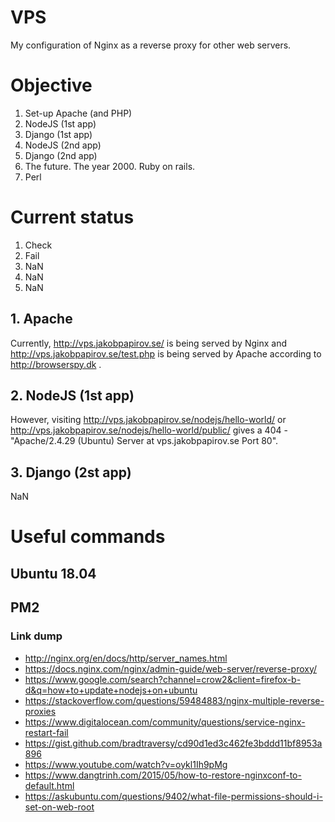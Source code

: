 # VPS
My configuration of Nginx as a reverse proxy for other web servers.

# Objective
1. Set-up Apache (and PHP)
2. NodeJS (1st app)
3. Django (1st app)
4. NodeJS (2nd app)
5. Django (2nd app)
6. The future. The year 2000. Ruby on rails.
7. Perl

# Current status
1. Check
2. Fail
3. NaN
4. NaN
5. NaN

## 1. Apache
Currently, http://vps.jakobpapirov.se/ is being served by Nginx and http://vps.jakobpapirov.se/test.php is being served by Apache according to http://browserspy.dk .

## 2. NodeJS (1st app)
However, visiting http://vps.jakobpapirov.se/nodejs/hello-world/ or http://vps.jakobpapirov.se/nodejs/hello-world/public/ gives a 404 - "Apache/2.4.29 (Ubuntu) Server at vps.jakobpapirov.se Port 80".

## 3. Django (2st app)
NaN


# Useful commands

## Ubuntu 18.04

## PM2


### Link dump

* http://nginx.org/en/docs/http/server_names.html
* https://docs.nginx.com/nginx/admin-guide/web-server/reverse-proxy/
* https://www.google.com/search?channel=crow2&client=firefox-b-d&q=how+to+update+nodejs+on+ubuntu
* https://stackoverflow.com/questions/59484883/nginx-multiple-reverse-proxies
* https://www.digitalocean.com/community/questions/service-nginx-restart-fail 
* https://gist.github.com/bradtraversy/cd90d1ed3c462fe3bddd11bf8953a896
* https://www.youtube.com/watch?v=oykl1Ih9pMg
* https://www.dangtrinh.com/2015/05/how-to-restore-nginxconf-to-default.html
* https://askubuntu.com/questions/9402/what-file-permissions-should-i-set-on-web-root
